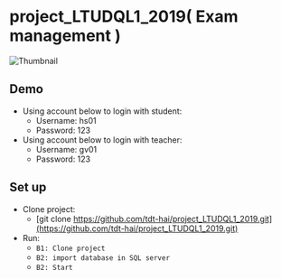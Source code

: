 # project_LTUDQL1_2019( Exam management )
![Thumbnail](https://i.imgur.com/T1S9MQC.png)
## Demo
- Using account below to login with student: 
    - Username: hs01
    - Password: 123
- Using account below to login with teacher: 
    - Username: gv01
    - Password: 123

## Set up
- Clone project: 
    -  [git clone https://github.com/tdt-hai/project_LTUDQL1_2019.git](https://github.com/tdt-hai/project_LTUDQL1_2019.git)
- Run: 
    - `B1: Clone project` 
    - `B2: import database in SQL server`
    - `B2: Start`
